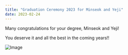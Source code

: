 ```yaml
---
title: "Graduation Ceremony 2023 for Minseok and Yeji"
date: 2023-02-24 
---
```


Many congratulations for your degree, Minseok and Yeji!

You deserve it and all the best in the coming years!! 

![Image](//bspl.korea.ac.kr/Board/Lab_News/2023/MS_YJ_graduation.jpg)

